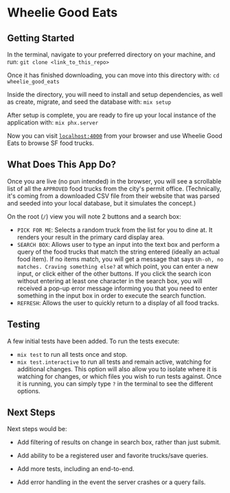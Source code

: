 # **Wheelie Good Eats**

## **Getting Started**

In the terminal, navigate to your preferred directory on your machine, and run: `git clone <link_to_this_repo>`

Once it has finished downloading, you can move into this directory with: `cd wheelie_good_eats`

Inside the directory, you will need to install and setup dependencies, as well as create, migrate, and seed the database with: `mix setup`

After setup is complete, you are ready to fire up your local instance of the application with: `mix phx.server`

Now you can visit [`localhost:4000`](http://localhost:4000) from your browser and use Wheelie Good Eats to browse SF food trucks.

## **What Does This App Do?**

Once you are live (no pun intended) in the browser, you will see a scrollable list of all the `APPROVED` food trucks from the city's permit office. (Technically, it's coming from a downloaded CSV file from their website that was parsed and seeded into your local database, but it simulates the concept.)

On the root (`/`) view you will note 2 buttons and a search box:

- `PICK FOR ME`: Selects a random truck from the list for you to dine at. It renders your result in the primary card display area.
- `SEARCH BOX`: Allows user to type an input into the text box and perform a query of the food trucks that match the string entered (ideally an actual food item). If no items match, you will get a message that says `Uh-oh, no matches. Craving something else?` at which point, you can enter a new input, or click either of the other buttons. If you click the search icon without entering at least one character in the search box, you will received a pop-up error message informing you that you need to enter something in the input box in order to execute the search function.
- `REFRESH`: Allows the user to quickly return to a display of all food tracks.

## **Testing**

A few initial tests have been added. To run the tests execute:

- `mix test` to run all tests once and stop.
- `mix test.interactive` to run all tests and remain active, watching for additional changes. This option will also allow you to isolate where it is watching for changes, or which files you wish to run tests against. Once it is running, you can simply type `?` in the terminal to see the different options.

## **Next Steps**

Next steps would be:

- Add filtering of results on change in search box, rather than just submit.

- Add ability to be a registered user and favorite trucks/save queries.

- Add more tests, including an end-to-end.

- Add error handling in the event the server crashes or a query fails.

